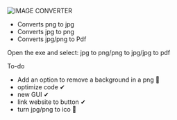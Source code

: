 ![IMAGE CONVERTER](https://user-images.githubusercontent.com/99787566/163769978-c0cbe0f8-f1ea-4abc-bc82-ce6c0a0c82aa.png)

* Converts png to jpg
* Converts jpg to png
* Converts jpg/png to Pdf

Open the exe and select: jpg to png/png to jpg/jpg to pdf

To-do
- Add an option to remove a background in a png 🔳
- optimize code ✔
- new GUI ✔
- link website to button ✔
- turn jpg/png to ico 🔳
